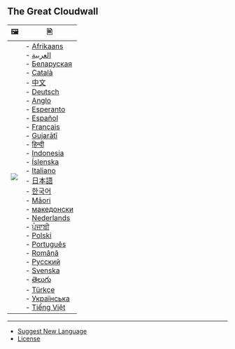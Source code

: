 ## The Great Cloudwall


|  🖼  |  🖹 |
| --- | --- |
| ![](https://codeberg.org/crimeflare/cloudflare-tor/media/branch/master/image/stopcf.jpg) | - [Afrikaans](README_af.md)<br>- [العربية](README_ar.md)<br>- [Беларуская](README_be.md)<br>- [Català](README_ca.md)<br>- [中文](README_cn.md)<br>- [Deutsch](README_de.md)<br>- [Anglo](README_en.md)<br>- [Esperanto](README_eo.md)<br>- [Español](README_es.md)<br>- [Français](README_fr.md)<br>- [Gujarātī](README_gu.md)<br>- [हिन्दी](README_hi.md)<br>- [Indonesia](README_id.md)<br>- [Íslenska](README_is.md)<br>- [Italiano](README_it.md)<br>- [日本語](README_ja.md)<br>- [한국어](README_ko.md)<br>- [Māori](README_mi.md)<br>- [македонски](README_mk.md)<br>- [Nederlands](README_nl.md)<br>- [ਪੰਜਾਬੀ](README_pa.md)<br>- [Polski](README_pl.md)<br>- [Português](README_pt.md)<br>- [Română](README_ro.md)<br>- [Русский](README_ru.md)<br>- [Svenska](README_sv.md)<br>- [తెలుగు](README_te.md)<br>- [Türkçe](README_tr.md)<br>- [Українська](README_uk.md)<br>- [Tiếng Việt](README_vi.md) |

---

- [Suggest New Language](https://codeberg.org/crimeflare/cloudflare-tor/issues/new)
- [License](LICENSE.md)